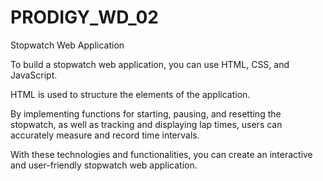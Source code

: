 # PRODIGY_WD_02
Stopwatch Web Application


To build a stopwatch web application, you can use HTML, CSS, and JavaScript.

HTML is used to structure the elements of the application. 

By implementing functions for starting, pausing, and resetting the stopwatch, 
as well as tracking and displaying lap times, users can accurately measure and record time intervals.

With these technologies and functionalities,
you can create an interactive and user-friendly stopwatch web application.

